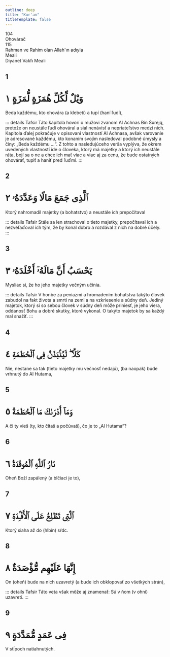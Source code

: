 ```yaml
---
outline: deep
title: "Kur'an"
titleTemplate: false
---
```


<!--CHAPTER INTRO-->
<div class="chapter-title-wrapper">
<div class="chapter-title">104</div>
<div class="chapter-title-slovak">Ohovárač</div>
<div class="chapter-opening">115</div>
<div class="chapter-opening-slovak">Rahman ve Rahim olan Allah'ın adıyla</div>
</div>

<div class="intro2-wrapper">
<div class="chapter-info-wrapper">
<div class="chapter-info-translation">Meali</div>
<div class="chapter-info-name">Diyanet Vakfı Meali</div>
</div>

</div>

## 1

<!-- CHAPTER NUMBERS -->
<Badge type="info" text="104:1" class="badge" />
<div>
<div class="main-verse" >
<!-- ARABIC -->
<h1 class="verse-arabic">وَيْلٌ لِّكُلِّ هُمَزَةٍ لُّمَزَةٍ ١</h1>
</div>
<!-- TÜRKÇE -->
<p>Beda každému, kto ohovára (a klebetí) a tupí (haní ľudí),</p>
</div>
<!-- TAFSIR -->

::: details Tafsir
Táto kapitola hovorí o mužovi zvanom Al Achnas Bin Šurejq, pretože on neustále ľudí ohováral a sial nenávisť a nepriateľstvo medzi nich. Kapitola ďalej pokračuje v opisovaní vlastností Al Achnasa, avšak varovanie je adresované každému, kto konaním svojím nasledoval podobné úmysly a činy: „Beda každému ...“. Z tohto a nasledujúceho verša vyplýva, že okrem uvedených vlastností ide o človeka, ktorý má majetky a ktorý ich neustále ráta, bojí sa o ne a chce ich mať viac a viac aj za cenu, že bude ostatných ohovárať, tupiť a haniť pred ľuďmi.
:::

<div class="break"></div>

## 2

<!-- CHAPTER NUMBERS -->
<Badge type="info" text="104:2" class="badge" />
<div>
<div class="main-verse" >
<!-- ARABIC -->
<h1 class="verse-arabic">ٱلَّذِى جَمَعَ مَالًا وَعَدَّدَهُۥ ٢</h1>
</div>
<!-- TÜRKÇE -->
<p>Ktorý nahromadil majetky (a bohatstvo) a neustále ich prepočítaval</p>
</div>
<!-- TAFSIR -->

::: details Tafsir
Stále sa len strachoval o tieto majetky, prepočítaval ich a nezveľaďoval ich tým, že by konal dobro a rozdával z nich na dobré účely.
:::

<div class="break"></div>

## 3

<!-- CHAPTER NUMBERS -->
<Badge type="info" text="104:3" class="badge" />
<div>
<div class="main-verse" >
<!-- ARABIC -->
<h1 class="verse-arabic">يَحْسَبُ أَنَّ مَالَهُۥٓ أَخْلَدَهُۥ ٣</h1>
</div>
<!-- TÜRKÇE -->
<p>Mysliac si, že ho jeho majetky večným učinia.</p>
</div>
<!-- TAFSIR -->

::: details Tafsir
V honbe za peniazmi a hromadením bohatstva takýto človek zabudol na fakt života a smrti na zemi a na vzkriesenie a súdny deň. Jediný majetok, ktorý si so sebou človek v súdny deň môže priniesť, je jeho viera, oddanosť Bohu a dobré skutky, ktoré vykonal. O takýto majetok by sa každý mal snažiť.
:::

<div class="break"></div>

## 4

<!-- CHAPTER NUMBERS -->
<Badge type="info" text="104:4" class="badge" />
<div>
<div class="main-verse" >
<!-- ARABIC -->
<h1 class="verse-arabic">كَلَّا ۖ لَيُنۢبَذَنَّ فِى ٱلْحُطَمَةِ ٤</h1>
</div>
<!-- TÜRKÇE -->
<p>Nie, nestane sa tak (tieto majetky mu večnosť nedajú), (ba naopak) bude vrhnutý do Al Hutama,</p>
</div>

<div class="break"></div>

## 5

<!-- CHAPTER NUMBERS -->
<Badge type="info" text="104:5" class="badge" />
<div>
<div class="main-verse" >
<!-- ARABIC -->
<h1 class="verse-arabic">وَمَآ أَدْرَىٰكَ مَا ٱلْحُطَمَةُ ٥</h1>
</div>
<!-- TÜRKÇE -->
<p>A či ty vieš (ty, kto čítaš a počúvaš), čo je to „Al Hutama“?</p>
</div>

<div class="break"></div>

## 6

<!-- CHAPTER NUMBERS -->
<Badge type="info" text="104:6" class="badge" />
<div>
<div class="main-verse" >
<!-- ARABIC -->
<h1 class="verse-arabic">نَارُ ٱللَّهِ ٱلْمُوقَدَةُ ٦</h1>
</div>
<!-- TÜRKÇE -->
<p>Oheň Boží zapálený (a blčiaci je to),</p>
</div>
<!-- TAFSIR -->

<div class="break"></div>

## 7

<!-- CHAPTER NUMBERS -->
<Badge type="info" text="104:7" class="badge" />
<div>
<div class="main-verse" >
<!-- ARABIC -->
<h1 class="verse-arabic">ٱلَّتِى تَطَّلِعُ عَلَى ٱلْأَفْـِٔدَةِ ٧</h1>
</div>
<!-- TÜRKÇE -->
<p>Ktorý siaha až do (hlbín) sŕdc.</p>
</div>

<div class="break"></div>

## 8

<!-- CHAPTER NUMBERS -->
<Badge type="info" text="104:8" class="badge" />
<div>
<div class="main-verse" >
<!-- ARABIC -->
<h1 class="verse-arabic">إِنَّهَا عَلَيْهِم مُّؤْصَدَةٌ ٨</h1>
</div>
<!-- TÜRKÇE -->
<p>On (oheň) bude na nich uzavretý (a bude ich obklopovať zo všetkých strán),</p>
</div>
<!-- TAFSIR -->

::: details Tafsir
Táto veta však môže aj znamenať: Sú v ňom (v ohni) uzavretí.
:::

<div class="break"></div>

## 9

<!-- CHAPTER NUMBERS -->
<Badge type="info" text="104:9" class="badge" />
<div>
<div class="main-verse" >
<!-- ARABIC -->
<h1 class="verse-arabic">فِى عَمَدٍ مُّمَدَّدَةٍ ٩</h1>
</div>
<!-- TÜRKÇE -->
<p>V stĺpoch natiahnutých.</p>
</div>
